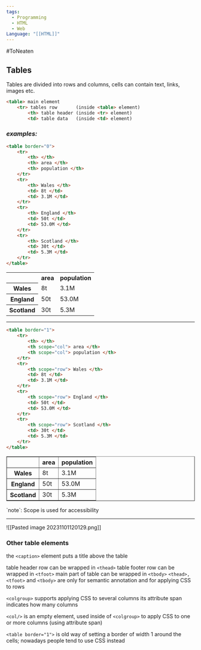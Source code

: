 ```yaml
---
tags:
  - Programming
  - HTML
  - Web
Language: "[[HTML]]"
---
```

#ToNeaten 
## Tables
Tables are divided into rows and columns, cells can contain text, links, images etc.
```html
<table> main element
	<tr> tables row       (inside <table> element)
		<th> table header (inside <tr> element)
		<td> table data   (inside <td> element)
```
### *examples:*
```html
<table border="0">
	<tr>
		<th> </th>
		<th> area </th>
		<th> population </th>
	</tr>
	<tr>
		<th> Wales </th>
		<td> 8t </td>
		<td> 3.1M </td>
	</tr>
	<tr>
		<th> England </th>
		<td> 50t </td>
		<td> 53.0M </td>
	</tr>
	<tr>
		<th> Scotland </th>
		<td> 30t </td>
		<td> 5.3M </td>
	</tr>
</table>
```
<table border="0"> <tr> <th> </th> <th> area </th> <th> population </th> </tr> <tr> <th> Wales </th> <td> 8t </td> <td> 3.1M </td> </tr> <tr> <th> England </th> <td> 50t </td> <td> 53.0M </td> </tr> <tr> <th> Scotland </th> <td> 30t </td> <td> 5.3M </td> </tr> </table>

---
```html
<table border="1">
	<tr>
		<th> </th>
		<th scope="col"> area </th>
		<th scope="col"> population </th>
	</tr>
	<tr>
		<th scope="row"> Wales </th>
		<td> 8t </td>
		<td> 3.1M </td>
	</tr>
	<tr> 
		<th scope="row"> England </th>
		<td> 50t </td>
		<td> 53.0M </td>
	</tr>
	<tr>
		<th scope="row"> Scotland </th>
		<td> 30t </td>
		<td> 5.3M </td>
	</tr>
</table>
```
<table border="1">
	<tr>
		<th> </th>
		<th scope="col"> area </th>
		<th scope="col"> population </th>
	</tr>
	<tr>
		<th scope="row"> Wales </th>
		<td> 8t </td>
		<td> 3.1M </td>
	</tr>
	<tr> 
		<th scope="row"> England </th>
		<td> 50t </td>
		<td> 53.0M </td>
	</tr>
	<tr>
		<th scope="row"> Scotland </th>
		<td> 30t </td>
		<td> 5.3M </td>
	</tr>
</table>
`note`: Scope is used for accessibility

---
![[Pasted image 20231101120129.png]]
### Other table elements
the `<caption>` element puts a title above the table

table header row can be wrapped in `<thead>`
table footer row can be wrapped in `<tfoot>`
main part of table can be wrapped in `<tbody>`
`<thead>, <tfoot>` and `<tbody>` are only for semantic annotation and for applying CSS to rows

`<colgroup>` supports applying CSS to several columns its attribute span indicates how many columns

`<col/>` is an empty element, used inside of `<colgroup>` to apply CSS to one or more columns (using attribute span)

`<table border="1">` is old way of setting a border of width 1 around the cells; nowadays people tend to use CSS instead